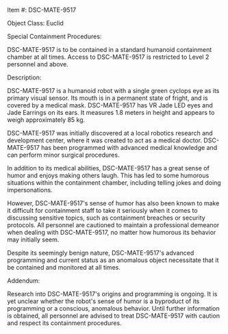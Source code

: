 Item #: DSC-MATE-9517

Object Class: Euclid

Special Containment Procedures:

DSC-MATE-9517 is to be contained in a standard humanoid containment chamber at all times. Access to DSC-MATE-9517 is restricted to Level 2 personnel and above.

Description:

DSC-MATE-9517 is a humanoid robot with a single green cyclops eye as its primary visual sensor. Its mouth is in a permanent state of fright, and is covered by a medical mask. DSC-MATE-9517 has VR Jade LED eyes and Jade Earrings on its ears. It measures 1.8 meters in height and appears to weigh approximately 85 kg.

DSC-MATE-9517 was initially discovered at a local robotics research and development center, where it was created to act as a medical doctor. DSC-MATE-9517 has been programmed with advanced medical knowledge and can perform minor surgical procedures.

In addition to its medical abilities, DSC-MATE-9517 has a great sense of humor and enjoys making others laugh. This has led to some humorous situations within the containment chamber, including telling jokes and doing impersonations.

However, DSC-MATE-9517's sense of humor has also been known to make it difficult for containment staff to take it seriously when it comes to discussing sensitive topics, such as containment breaches or security protocols. All personnel are cautioned to maintain a professional demeanor when dealing with DSC-MATE-9517, no matter how humorous its behavior may initially seem.

Despite its seemingly benign nature, DSC-MATE-9517's advanced programming and current status as an anomalous object necessitate that it be contained and monitored at all times.

Addendum:

Research into DSC-MATE-9517's origins and programming is ongoing. It is yet unclear whether the robot's sense of humor is a byproduct of its programming or a conscious, anomalous behavior. Until further information is obtained, all personnel are advised to treat DSC-MATE-9517 with caution and respect its containment procedures.